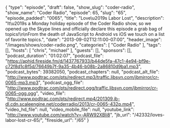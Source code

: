 {
  "type": "episode",
  "draft": false,
  "show_slug": "coder-radio",
  "show_name": "Coder Radio",
  "episode": 65,
  "slug": "65",
  "episode_padded": "0065",
  "title": "Love\u2019s Labor Lost",
  "description": "It\u2019s a Monday holiday episode of the Coder Radio show, so we opened up the Skype lines and officially declare this episode a grab bag of topics!\n\nFrom the death of JavaScript to Android vs iOS we touch on a list of favorite topics.",
  "date": "2013-09-02T12:11:00-07:00",
  "header_image": "/images/shows/coder-radio.png",
  "categories": [
    "Coder Radio"
  ],
  "tags": [],
  "hosts": [
    "chris",
    "michael"
  ],
  "guests": [],
  "sponsors": [],
  "podcast_duration": "01:02:07",
  "podcast_file": "https://aphid.fireside.fm/d/1437767933/b44de5fa-47c1-4e94-bf9e-c72f8d1c8f5d/76649b7f-9a35-4b46-b08b-2a86810d9ba1.mp3",
  "podcast_bytes": 39382050,
  "podcast_chapters": null,
  "podcast_alt_file": "http://www.podtrac.com/pts/redirect.mp3/traffic.libsyn.com/jbmirror/cr-0065-mp3.mp3",
  "podcast_ogg_file": "http://www.podtrac.com/pts/redirect.ogg/traffic.libsyn.com/jbmirror/cr-0065-ogg.ogg",
  "video_file": "http://www.podtrac.com/pts/redirect.mp4/201309.jb-dl.cdn.scaleengine.net/coderradio/2013/cr-0065-432p.mp4",
  "video_hd_file": null,
  "video_mobile_file": null,
  "youtube_link": "http://www.youtube.com/watch?v=-ARW92XBli8",
  "jb_url": "/42332/loves-labor-lost-cr-65/",
  "fireside_url": "/65"
}

